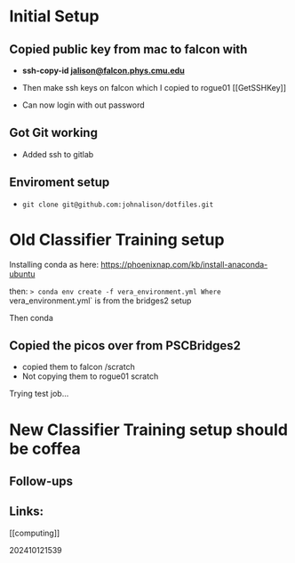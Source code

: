 


# Initial Setup

## Copied public key from mac to falcon with 
- **ssh-copy-id jalison@falcon.phys.cmu.edu**

- Then make ssh keys on falcon which I copied to rogue01
    [[GetSSHKey]]

- Can now login with out password

## Got Git working
- Added ssh to gitlab

## Enviroment setup
- ```git clone git@github.com:johnalison/dotfiles.git```

# Old Classifier Training setup

Installing conda as here: https://phoenixnap.com/kb/install-anaconda-ubuntu

then:
`> conda env create -f vera_environment.yml
Where `vera_environment.yml` is from the bridges2 setup

Then conda 

## Copied the picos over from PSCBridges2
- copied them to falcon /scratch
- Not copying them to rogue01 scratch

Trying test job... 

# New Classifier Training setup should be coffea

## Follow-ups


## Links: 

[[computing]]

202410121539
